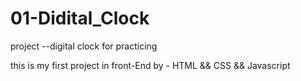 # 01-Didital_Clock
project --digital clock for practicing 


this is my first project in front-End
by - HTML && CSS && Javascript

